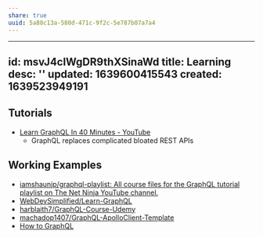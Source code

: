 ```yaml
---
share: true
uuid: 5a88c13a-580d-471c-9f2c-5e787b07a7a4
---
```

---
id: msvJ4cIWgDR9thXSinaWd
title: Learning
desc: ''
updated: 1639600415543
created: 1639523949191
---

## Tutorials

* [Learn GraphQL In 40 Minutes - YouTube](https://www.youtube.com/watch?v=ZQL7tL2S0oQ)
  * GraphQL replaces complicated bloated REST APIs

## Working Examples

* [iamshaunjp/graphql-playlist: All course files for the GraphQL tutorial playlist on The Net Ninja YouTube channel.](https://github.com/iamshaunjp/graphql-playlist)
* [WebDevSimplified/Learn-GraphQL](https://github.com/WebDevSimplified/Learn-GraphQL)
* [harblaith7/GraphQL-Course-Udemy](https://github.com/harblaith7/GraphQL-Course-Udemy)
* [machadop1407/GraphQL-ApolloClient-Template](https://github.com/machadop1407/GraphQL-ApolloClient-Template)
* [How to GraphQL](https://github.com/howtographql)

